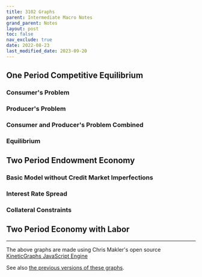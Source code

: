 ```yaml
---
title: 3102 Graphs
parent: Intermediate Macro Notes
grand_parent: Notes
layout: post
toc: false
nav_exclude: true
date: 2022-08-23
last_modified_date: 2023-09-20
---
```


<!--
https://www.econgraphs.org/
https://kineticgraphs.org/
https://github.com/cmakler/kgjs
https://www.econgraphs.org/textbook
-->
<link rel="stylesheet" href="https://cdn.jsdelivr.net/npm/katex@0.16.22/dist/katex.min.css" integrity="sha384-5TcZemv2l/9On385z///+d7MSYlvIEw9FuZTIdZ14vJLqWphw7e7ZPuOiCHJcFCP" crossorigin="anonymous">
<script src="https://kineticgraphs.org/js/kg3d.0.2.6.js"></script>


## One Period Competitive Equilibrium


### Consumer's Problem

<div class="kg-container" src="./graphs/onePeriodConsumer.yml" clearColor='#fff0'></div>


### Producer's Problem

<div class="kg-container" src="./graphs/onePeriodProducer.yml" clearColor='#fff0'></div>

### Consumer and Producer's Problem Combined

<div class="kg-container" src="./graphs/onePeriodBothAgents.yml" clearColor='#fff0'></div>

### Equilibrium






## Two Period Endowment Economy


### Basic Model without Credit Market Imperfections


<div class="kg-container" src="./graphs/twoPeriodEndowment.yml" clearColor='#fff0'></div>

<!--
Cobb Douglass preferences are equivalent to log plus beta log preferences when alpha = 1/(1+beta) ???
      - ContourMap:
          levels: [0,1,1.5,2,2.5,3, params.utility]
          fn: "log(x)+params.b*log(y)"

      - EconIndifferenceMap:
          utilityFunction:
            CobbDouglas: {alpha: 1/(1+params.b)}
          levels: [1,2,3,4,5, calcs.utility]
      
-->




### Interest Rate Spread


<div class="kg-container" src="./graphs/twoPeriodInterestRateSpread.yml" clearColor='#fff0'></div>

<!--See also here: https://www.econgraphs.org/graphs/micro/exchange/intertemporal_choice/different_rates-->


### Collateral Constraints

<div class="kg-container" src="./graphs/twoPeriodCollateralConstraint.yml" clearColor='#fff0'></div>







## Two Period Economy with Labor

<div class="kg-container" src="./graphs/twoPeriodEquilibrium.yml" clearColor='#fdf6e3'></div>



---

The above graphs are made using Chris Makler's open source [KineticGraphs JavaScript Engine](https://github.com/cmakler/kgjs)

See also [the previous versions of these graphs](graphs2).



